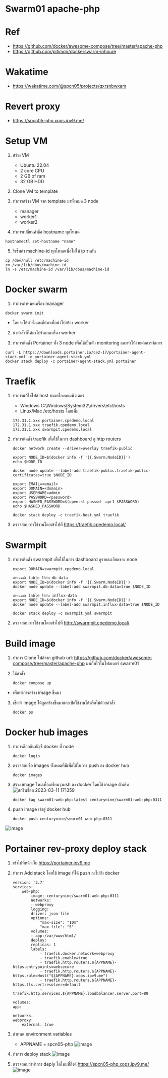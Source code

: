 # Swarm01 apache-php

# Ref
- https://github.com/docker/awesome-compose/tree/master/apache-php
- https://github.com/pitimon/dockerswarm-inhoure

# Wakatime
- https://wakatime.com/@spcn05/projects/qxrsnbwxam

# Revert proxy
- https://spcn05-php.xops.ipv9.me/

# Setup VM

1. สร้าง VM
    - Ubuntu 22.04
    - 2 core CPU
    - 2 GB of ram
    - 32 GB HDD

2. Clone VM to template

3. ทำการสร้าง VM จาก template มาทั้งหมด 3 node
    - manager
    - worker1
    - worker2

4. ทำการเปลี่ยนค่าชื่อ hostname ทุกโหนด
```
hostnamectl set-hostname "name"
```
5. รีเซ็ทค่า machine-id ทุกโหนดเพื่อไม่ให้ ip ชนกัน
```
cp /dev/null /etc/machine-id
rm /var/lib/dbus/machine-id
ln -s /etc/machine-id /var/lib/dbus/machine-id
```

# Docker swarm
1. ทำการกำหนดเครื่อง manager
```
docker swarm init
```
 - โดยจะได้คำสั่งและคีย์มาเพื่อนำไปสร้าง worker

2. นำคำสั่งที่ได้มาไปรันบนเครื่อง worker

3. ทำการติดตั้ง Portainer ทั้ง 3 node เพื่อใช้เป็นตัว monitoring และทำให้ง่ายต่อการจัดการ
```
curl -L https://downloads.portainer.io/ce2-17/portainer-agent-stack.yml -o portainer-agent-stack.yml
docker stack deploy -c portainer-agent-stack.yml portainer
```

# Traefik
1. ทำการแก้ไขไฟล์ host บนเครื่องคอมพิวเตอร์
    - Windows C:\Windows\System32\drivers\etc\hosts
    - Linux/Mac /etc/hosts
    โดยเพิ่ม
    ```
    172.31.1.xxx portainer.cpedemo.local
    172.31.1.xxx traefik.cpedemo.local
    172.31.1.xxx swarmpit.cpedemo.local
    ```
2. ทำการติดตั้ง traefik เพื่อใช้ในการ dashboard ดู http routers
    ```
    docker network create --driver=overlay traefik-public

    export NODE_ID=$(docker info -f '{{.Swarm.NodeID}}') 
    echo $NODE_ID

    docker node update --label-add traefik-public.traefik-public-certificates=true $NODE_ID

    export EMAIL=<email>
    export DOMAIN=<domain>
    export USERNAME=admin
    export PASSWORD=<password>
    export HASHED_PASSWORD=$(openssl passwd -apr1 $PASSWORD)
    echo $HASHED_PASSWORD

    docker stack deploy -c traefik-host.yml traefik
    ```

3. ตรวจสอบการใช้งานโดยเข้าไปที่ https://traefik.cpedemo.local/

# Swarmpit
1. ทำการติดตั้ง swarmpit เพื่อใช้ในการ dashboard ดูรายละเอียดของ node

    ```
    export DOMAIN=swarmpit.cpedemo.local

    กำหนดค่า lable ให้กับ db-data
    export NODE_ID=$(docker info -f '{{.Swarm.NodeID}}')
    docker node update --label-add swarmpit.db-data=true $NODE_ID

    กำหนดค่า lable ให้กับ influx-data
    export NODE_ID=$(docker info -f '{{.Swarm.NodeID}}')
    docker node update --label-add swarmpit.influx-data=true $NODE_ID

    docker stack deploy -c swarmpit.yml swarmpit
    ```

2. ตรวจสอบการใช้งานโดยเข้าไปที่ http://swarmpit.cpedemo.local/

# Build image
1. ทำการ Clone ไฟล์จาก github url: https://github.com/docker/awesome-compose/tree/master/apache-php มาเก็บไว้ในโฟลเดอร์ swarm01

2. ใช้คำสั่ง 
    ```
    docker compose up
    ```
 - เพื่อทำการสร้าง image ขึ้นมา

3. เช็คว่า image ได้ถูกสร้างขึ้นมาและเปิดใช้งานได้หรือไม่ด้วยคำสั่ง
    ```
    docker ps
    ```
    
# Docker hub images
1. ทำการล็อกอินบัญชี docker ที่ node
    ```
    docker login
    ```

2. ตรวจสอบชื่อ images ทั้งหมดที่มีเพื่อใช้ในการ push ลง docker hub
    ```
    docker images
    ```

3. สร้าง image ใหม่เพื่อเตรียม push ลง docker โดยใช้ image ตัวเดิม
![สกรีนช็อต 2023-03-11 171359](https://user-images.githubusercontent.com/109062980/224478721-9d59044c-b1f9-4980-8792-5335456bc3b4.png)

    ```
    docker tag swarm01-web-php:latest centurynine/swarm01-web-php:0311
    ```

4. push image เข้าสู่ docker hub
    ```
    docker push centurynine/swarm01-web-php:0311
    ```
![image](https://user-images.githubusercontent.com/109062980/224478849-664693e1-023c-47e4-abe9-efe025fc28c4.png)

# Portainer rev-proxy deploy stack
1. เข้าไปที่หน้าเว็บ https://portainer.ipv9.me

2. ทำการ Add stack โดยใช้ image ที่ได้ push ลงไปยัง docker
    ```
    version: '3.7'
    services:
        web-php:
            image: centurynine/swarm01-web-php:0311
            networks:
            - webproxy
            logging:
            driver: json-file
            options:
                "max-size": "10m"
                "max-file": "5"
            volumes:
            - app:/var/www/html/
            deploy: 
            replicas: 1 
            labels:
                - traefik.docker.network=webproxy
                - traefik.enable=true
                - traefik.http.routers.${APPNAME}-https.entrypoints=websecure
                - traefik.http.routers.${APPNAME}-https.rule=Host("${APPNAME}.xops.ipv9.me")
                - traefik.http.routers.${APPNAME}-https.tls.certresolver=default
                - traefik.http.services.${APPNAME}.loadbalancer.server.port=80
                
    volumes:
    app:

    networks:
    webproxy:
        external: true
    ```

3. กำหนด environment variables 
    - APPNAME = spcn05-php
![image](https://user-images.githubusercontent.com/109062980/224478595-1e4b1cd0-398f-481f-8e0e-aee1a9229520.png)

4. ทำการ deploy stack
![image](https://user-images.githubusercontent.com/109062980/224479258-289d2b2d-4c6b-4748-b3c9-95a170ad2a06.png)

5. ตรวจสอบว่าทำการ deply ได้ไหมที่ลิ้งค์ https://spcn05-php.xops.ipv9.me/
![image](https://user-images.githubusercontent.com/109062980/224477886-33e36cf7-fe4a-44ba-8bcf-e6ed7f0920ae.png)

